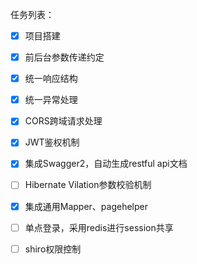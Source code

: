 任务列表：

- [x] 项目搭建
- [x] 前后台参数传递约定
- [x] 统一响应结构
- [x] 统一异常处理
- [x] CORS跨域请求处理
- [x] JWT鉴权机制
- [x] 集成Swagger2，自动生成restful api文档
- [ ] Hibernate Vilation参数校验机制
- [x] 集成通用Mapper、pagehelper
- [ ] 单点登录，采用redis进行session共享
- [ ] shiro权限控制


